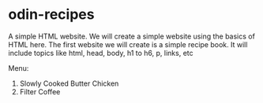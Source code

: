 # odin-recipes
A simple HTML website.
We will create a simple website using the basics of HTML here.
The first website we will create is a simple recipe book.
It will include topics like html, head, body, h1 to h6, p, links, etc

Menu:
1) Slowly Cooked Butter Chicken
2) Filter Coffee